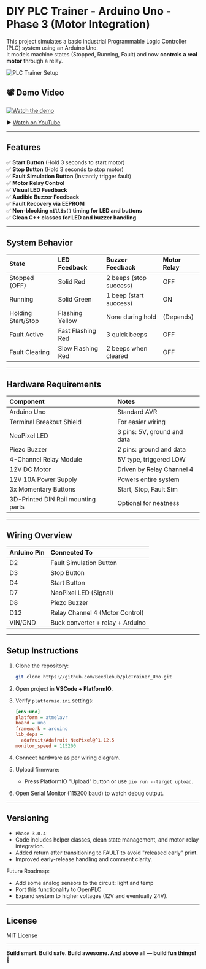 # DIY PLC Trainer - Arduino Uno - Phase 3 (Motor Integration)

This project simulates a basic industrial Programmable Logic Controller (PLC) system using an Arduino Uno.  
It models machine states (Stopped, Running, Fault) and now **controls a real motor** through a relay.

![PLC Trainer Setup](docs/plcTrainer_setup.jpg)

## 📽️ Demo Video

[![Watch the demo](https://img.youtube.com/vi/JHllzX9L-uM/0.jpg)](https://www.youtube.com/watch?v=JHllzX9L-uM)

▶️ [Watch on YouTube](https://www.youtube.com/watch?v=JHllzX9L-uM)


---

## Features

✅ **Start Button** (Hold 3 seconds to start motor)  
✅ **Stop Button** (Hold 3 seconds to stop motor)  
✅ **Fault Simulation Button** (Instantly trigger fault)  
✅ **Motor Relay Control**  
✅ **Visual LED Feedback**  
✅ **Audible Buzzer Feedback**  
✅ **Fault Recovery via EEPROM**  
✅ **Non-blocking `millis()` timing for LED and buttons**  
✅ **Clean C++ classes for LED and buzzer handling**  

---

## System Behavior

| State | LED Feedback | Buzzer Feedback | Motor Relay |
|:-----|:-------------|:----------------|:------------|
| Stopped (OFF) | Solid Red | 2 beeps (stop success) | OFF |
| Running | Solid Green | 1 beep (start success) | ON |
| Holding Start/Stop | Flashing Yellow | None during hold | (Depends) |
| Fault Active | Fast Flashing Red | 3 quick beeps | OFF |
| Fault Clearing | Slow Flashing Red | 2 beeps when cleared | OFF |

---

## Hardware Requirements

| Component | Notes |
|:----------|:------|
| Arduino Uno | Standard AVR |
| Terminal Breakout Shield | For easier wiring |
| NeoPixel LED | 3 pins: 5V, ground and data |
| Piezo Buzzer | 2 pins: ground and data |
| 4-Channel Relay Module | 5V type, triggered LOW |
| 12V DC Motor | Driven by Relay Channel 4 |
| 12V 10A Power Supply | Powers entire system |
| 3x Momentary Buttons | Start, Stop, Fault Sim |
| 3D-Printed DIN Rail mounting parts | Optional for neatness |

---

## Wiring Overview

| Arduino Pin | Connected To |
|:------------|:-------------|
| D2 | Fault Simulation Button |
| D3 | Stop Button |
| D4 | Start Button |
| D7 | NeoPixel LED (Signal) |
| D8 | Piezo Buzzer |
| D12 | Relay Channel 4 (Motor Control) |
| VIN/GND | Buck converter + relay + Arduino |

---

## Setup Instructions

1. Clone the repository:
    ```bash
    git clone https://github.com/Beedlebub/plcTrainer_Uno.git
    ```

2. Open project in **VSCode + PlatformIO**.

3. Verify `platformio.ini` settings:
    ```ini
    [env:uno]
    platform = atmelavr
    board = uno
    framework = arduino
    lib_deps = 
      adafruit/Adafruit NeoPixel@^1.12.5
    monitor_speed = 115200
    ```

4. Connect hardware as per wiring diagram.

5. Upload firmware:
    - Press PlatformIO "Upload" button or use `pio run --target upload`.

6. Open Serial Monitor (115200 baud) to watch debug output.

---

## Versioning

- `Phase 3.0.4`  
- Code includes helper classes, clean state management, and motor-relay integration.
- Added return after transitioning to FAULT to avoid "released early" print.
- Improved early-release handling and comment clarity.


Future Roadmap:
- Add some analog sensors to the circuit: light and temp
- Port this functionality to OpenPLC
- Expand system to higher voltages (12V and eventually 24V).

---

## License

MIT License

---

**Build smart. Build safe. Build awesome. And above all — build fun things! 🚀**
